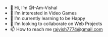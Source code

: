 - 👋 Hi, I’m @I-Am-Vishal
- 👀 I’m interested in Video Games 
- 🌱 I’m currently learning to be Happy
- 💞️ I’m looking to collaborate on Web Projects
- 📫 How to reach me rajvish7774@gmail.com

<!---
I-Am-Vishal/I-Am-Vishal is a ✨ special ✨ repository because its `README.md` (this file) appears on your GitHub profile.
You can click the Preview link to take a look at your changes.
--->
